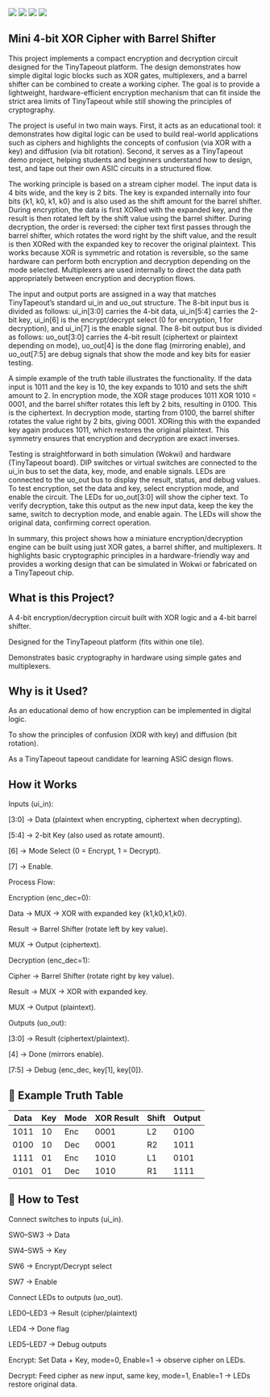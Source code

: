 ![](../../workflows/gds/badge.svg) ![](../../workflows/docs/badge.svg) ![](../../workflows/wokwi_test/badge.svg) ![](../../workflows/fpga/badge.svg)

## Mini 4-bit XOR Cipher with Barrel Shifter
This project implements a compact encryption and decryption circuit designed for the TinyTapeout platform. The design demonstrates how simple digital logic blocks such as XOR gates, multiplexers, and a barrel shifter can be combined to create a working cipher. The goal is to provide a lightweight, hardware-efficient encryption mechanism that can fit inside the strict area limits of TinyTapeout while still showing the principles of cryptography.

The project is useful in two main ways. First, it acts as an educational tool: it demonstrates how digital logic can be used to build real-world applications such as ciphers and highlights the concepts of confusion (via XOR with a key) and diffusion (via bit rotation). Second, it serves as a TinyTapeout demo project, helping students and beginners understand how to design, test, and tape out their own ASIC circuits in a structured flow.

The working principle is based on a stream cipher model. The input data is 4 bits wide, and the key is 2 bits. The key is expanded internally into four bits {k1, k0, k1, k0} and is also used as the shift amount for the barrel shifter. During encryption, the data is first XORed with the expanded key, and the result is then rotated left by the shift value using the barrel shifter. During decryption, the order is reversed: the cipher text first passes through the barrel shifter, which rotates the word right by the shift value, and the result is then XORed with the expanded key to recover the original plaintext. This works because XOR is symmetric and rotation is reversible, so the same hardware can perform both encryption and decryption depending on the mode selected. Multiplexers are used internally to direct the data path appropriately between encryption and decryption flows.

The input and output ports are assigned in a way that matches TinyTapeout’s standard ui_in and uo_out structure. The 8-bit input bus is divided as follows: ui_in[3:0] carries the 4-bit data, ui_in[5:4] carries the 2-bit key, ui_in[6] is the encrypt/decrypt select (0 for encryption, 1 for decryption), and ui_in[7] is the enable signal. The 8-bit output bus is divided as follows: uo_out[3:0] carries the 4-bit result (ciphertext or plaintext depending on mode), uo_out[4] is the done flag (mirroring enable), and uo_out[7:5] are debug signals that show the mode and key bits for easier testing.

A simple example of the truth table illustrates the functionality. If the data input is 1011 and the key is 10, the key expands to 1010 and sets the shift amount to 2. In encryption mode, the XOR stage produces 1011 XOR 1010 = 0001, and the barrel shifter rotates this left by 2 bits, resulting in 0100. This is the ciphertext. In decryption mode, starting from 0100, the barrel shifter rotates the value right by 2 bits, giving 0001. XORing this with the expanded key again produces 1011, which restores the original plaintext. This symmetry ensures that encryption and decryption are exact inverses.

Testing is straightforward in both simulation (Wokwi) and hardware (TinyTapeout board). DIP switches or virtual switches are connected to the ui_in bus to set the data, key, mode, and enable signals. LEDs are connected to the uo_out bus to display the result, status, and debug values. To test encryption, set the data and key, select encryption mode, and enable the circuit. The LEDs for uo_out[3:0] will show the cipher text. To verify decryption, take this output as the new input data, keep the key the same, switch to decryption mode, and enable again. The LEDs will show the original data, confirming correct operation.

In summary, this project shows how a miniature encryption/decryption engine can be built using just XOR gates, a barrel shifter, and multiplexers. It highlights basic cryptographic principles in a hardware-friendly way and provides a working design that can be simulated in Wokwi or fabricated on a TinyTapeout chip.

##  What is this Project?

A 4-bit encryption/decryption circuit built with XOR logic and a 4-bit barrel shifter.

Designed for the TinyTapeout platform (fits within one tile).

Demonstrates basic cryptography in hardware using simple gates and multiplexers.

##  Why is it Used?

As an educational demo of how encryption can be implemented in digital logic.

To show the principles of confusion (XOR with key) and diffusion (bit rotation).

As a TinyTapeout tapeout candidate for learning ASIC design flows.

##  How it Works

Inputs (ui_in):

[3:0] → Data (plaintext when encrypting, ciphertext when decrypting).

[5:4] → 2-bit Key (also used as rotate amount).

[6] → Mode Select (0 = Encrypt, 1 = Decrypt).

[7] → Enable.

Process Flow:

Encryption (enc_dec=0):

Data → MUX → XOR with expanded key {k1,k0,k1,k0}.

Result → Barrel Shifter (rotate left by key value).

MUX → Output (ciphertext).

Decryption (enc_dec=1):

Cipher → Barrel Shifter (rotate right by key value).

Result → MUX → XOR with expanded key.

MUX → Output (plaintext).

Outputs (uo_out):

[3:0] → Result (ciphertext/plaintext).

[4] → Done (mirrors enable).

[7:5] → Debug {enc_dec, key[1], key[0]}.

## 🧾 Example Truth Table
| Data | Key | Mode | XOR Result | Shift | Output |
| ---- | --- | ---- | ---------- | ----- | ------ |
| 1011 | 10  | Enc  | 0001       | L2    | 0100   |
| 0100 | 10  | Dec  | 0001       | R2    | 1011   |
| 1111 | 01  | Enc  | 1010       | L1    | 0101   |
| 0101 | 01  | Dec  | 1010       | R1    | 1111   |

## 🧪 How to Test

Connect switches to inputs (ui_in).

SW0–SW3 → Data

SW4–SW5 → Key

SW6 → Encrypt/Decrypt select

SW7 → Enable

Connect LEDs to outputs (uo_out).

LED0–LED3 → Result (cipher/plaintext)

LED4 → Done flag

LED5–LED7 → Debug outputs

Encrypt: Set Data + Key, mode=0, Enable=1 → observe cipher on LEDs.

Decrypt: Feed cipher as new input, same key, mode=1, Enable=1 → LEDs restore original data.
